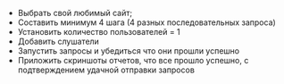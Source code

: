 - Выбрать свой любимый сайт;
- Составить минимум 4 шага (4 разных последовательных запроса)
- Установить количество пользователей = 1
- Добавить слушатели
- Запустить запросы и убедиться что они прошли успешно
- Приложить скриншоты отчетов, что все прошло успешно, с подтверждением удачной отправки запросов